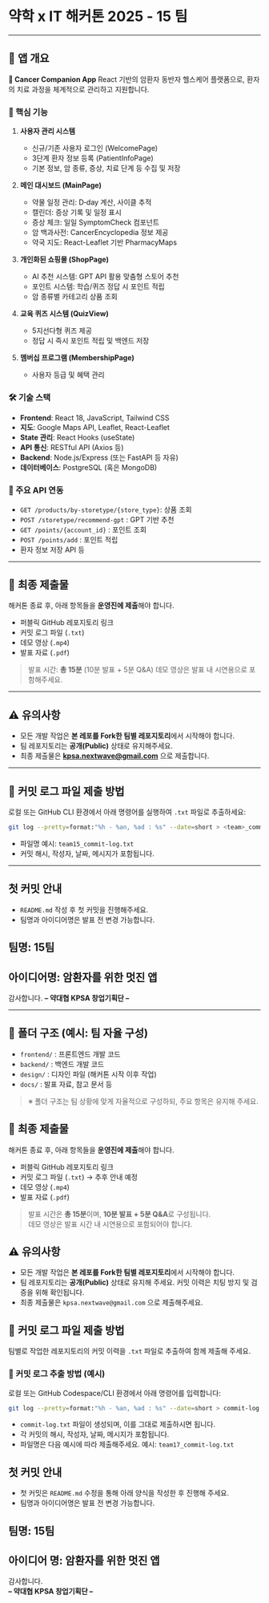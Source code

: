 # 약학 x IT 해커톤 2025 - 15 팀

---

## 📝 앱 개요

**🏥 Cancer Companion App**
React 기반의 암환자 동반자 헬스케어 플랫폼으로, 환자의 치료 과정을 체계적으로 관리하고 지원합니다.

### 🔧 핵심 기능

1. **사용자 관리 시스템**

   * 신규/기존 사용자 로그인 (WelcomePage)
   * 3단계 환자 정보 등록 (PatientInfoPage)
   * 기본 정보, 암 종류, 증상, 치료 단계 등 수집 및 저장

2. **메인 대시보드 (MainPage)**

   * 약물 일정 관리: D‑day 계산, 사이클 추적
   * 캘린더: 증상 기록 및 일정 표시
   * 증상 체크: 일일 SymptomCheck 컴포넌트
   * 암 백과사전: CancerEncyclopedia 정보 제공
   * 약국 지도: React-Leaflet 기반 PharmacyMaps

3. **개인화된 쇼핑몰 (ShopPage)**

   * AI 추천 시스템: GPT API 활용 맞춤형 스토어 추천
   * 포인트 시스템: 학습/퀴즈 정답 시 포인트 적립
   * 암 종류별 카테고리 상품 조회

4. **교육 퀴즈 시스템 (QuizView)**

   * 5지선다형 퀴즈 제공
   * 정답 시 즉시 포인트 적립 및 백엔드 저장

5. **멤버십 프로그램 (MembershipPage)**

   * 사용자 등급 및 혜택 관리

### 🛠 기술 스택

* **Frontend**: React 18, JavaScript, Tailwind CSS
* **지도**: Google Maps API, Leaflet, React-Leaflet
* **State 관리**: React Hooks (useState)
* **API 통신**: RESTful API (Axios 등)
* **Backend**: Node.js/Express (또는 FastAPI 등 자유)
* **데이터베이스**: PostgreSQL (혹은 MongoDB)

### 🔄 주요 API 연동

* `GET /products/by-storetype/{store_type}`: 상품 조회
* `POST /storetype/recommend-gpt` : GPT 기반 추천
* `GET /points/{account_id}`         : 포인트 조회
* `POST /points/add`                  : 포인트 적립
* 환자 정보 저장 API 등

---

## 📝 최종 제출물

해커톤 종료 후, 아래 항목들을 **운영진에 제출**해야 합니다.

* 퍼블릭 GitHub 레포지토리 링크
* 커밋 로그 파일 (`.txt`)
* 데모 영상 (`.mp4`)
* 발표 자료 (`.pdf`)

> 발표 시간: **총 15분** (10분 발표 + 5분 Q\&A)
> 데모 영상은 발표 내 시연용으로 포함해주세요.

---

## ⚠️ 유의사항

* 모든 개발 작업은 **본 레포를 Fork한 팀별 레포지토리**에서 시작해야 합니다.
* 팀 레포지토리는 **공개(Public)** 상태로 유지해주세요.
* 최종 제출물은 **[kpsa.nextwave@gmail.com](mailto:kpsa.nextwave@gmail.com)** 으로 제출합니다.

---

## 📄 커밋 로그 파일 제출 방법

로컬 또는 GitHub CLI 환경에서 아래 명령어를 실행하여 `.txt` 파일로 추출하세요:

```bash
git log --pretty=format:"%h - %an, %ad : %s" --date=short > <team>_commit-log.txt
```

* 파일명 예시: `team15_commit-log.txt`
* 커밋 해시, 작성자, 날짜, 메시지가 포함됩니다.

---

## 첫 커밋 안내

* `README.md` 작성 후 첫 커밋을 진행해주세요.
* 팀명과 아이디어명은 발표 전 변경 가능합니다.

## 팀명: 15팀

## 아이디어명: 암환자를 위한 멋진 앱

감사합니다.
**– 약대협 KPSA 창업기획단 –**







---
## 📁 폴더 구조 (예시: 팀 자율 구성)

- `frontend/` : 프론트엔드 개발 코드  
- `backend/` : 백엔드 개발 코드  
- `design/` : 디자인 파일 (해커톤 시작 이후 작업)  
- `docs/` : 발표 자료, 참고 문서 등  

> ※ 폴더 구조는 팀 상황에 맞게 자율적으로 구성하되, 주요 항목은 유지해 주세요.



## 📝 최종 제출물

해커톤 종료 후, 아래 항목들을 **운영진에 제출**해야 합니다.

- 퍼블릭 GitHub 레포지토리 링크  
- 커밋 로그 파일 (`.txt`) → 추후 안내 예정  
- 데모 영상 (`.mp4`)  
- 발표 자료 (`.pdf`)

> 발표 시간은 **총 15분**이며, **10분 발표 + 5분 Q&A**로 구성됩니다.  
> 데모 영상은 발표 시간 내 시연용으로 포함되어야 합니다.



## ⚠️ 유의사항

- 모든 개발 작업은 **본 레포를 Fork한 팀별 레포지토리**에서 시작해야 합니다.  
- 팀 레포지토리는 **공개(Public)** 상태로 유지해 주세요. 커밋 이력은 치팅 방지 및 검증을 위해 확인됩니다.  
- 최종 제출물은 ```kpsa.nextwave@gmail.com``` 으로 제출해주세요.



## 📄 커밋 로그 파일 제출 방법

팀별로 작업한 레포지토리의 커밋 이력을 `.txt` 파일로 추출하여 함께 제출해 주세요.

### 🔧 커밋 로그 추출 방법 (예시)

로컬 또는 GitHub Codespace/CLI 환경에서 아래 명령어를 입력합니다:

```bash
git log --pretty=format:"%h - %an, %ad : %s" --date=short > commit-log.txt
```

- `commit-log.txt` 파일이 생성되며, 이를 그대로 제출하시면 됩니다.
- 각 커밋의 해시, 작성자, 날짜, 메시지가 포함됩니다.
- 파일명은 다음 예시에 따라 제출해주세요.
예시: `team17_commit-log.txt`

## 첫 커밋 안내
- 첫 커밋은 `README.md` 수정을 통해 아래 양식을 작성한 후 진행해 주세요.
- 팀명과 아이디어명은 발표 전 변경 가능합니다.


## 팀명: 15팀

## 아이디어 명: 암환자를 위한 멋진 앱




감사합니다.  
**– 약대협 KPSA 창업기획단 –**
